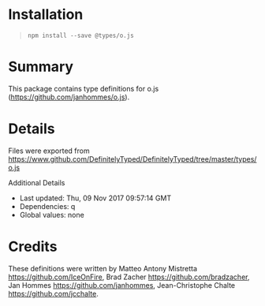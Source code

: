 # Installation
> `npm install --save @types/o.js`

# Summary
This package contains type definitions for o.js (https://github.com/janhommes/o.js).

# Details
Files were exported from https://www.github.com/DefinitelyTyped/DefinitelyTyped/tree/master/types/o.js

Additional Details
 * Last updated: Thu, 09 Nov 2017 09:57:14 GMT
 * Dependencies: q
 * Global values: none

# Credits
These definitions were written by Matteo Antony Mistretta <https://github.com/IceOnFire>, Brad Zacher <https://github.com/bradzacher>, Jan Hommes <https://github.com/janhommes>, Jean-Christophe Chalte <https://github.com/jcchalte>.
